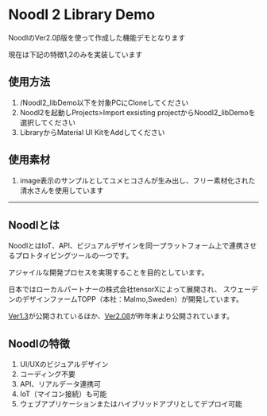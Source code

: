 # Noodl 2 Library Demo

NoodlのVer2.0β版を使って作成した機能デモとなります

現在は下記の特徴1,2のみを実装しています

## 使用方法
1. /Noodl2_libDemo以下を対象PCにCloneしてください
1. Noodl2を起動しProjects>Import exsisting projectからNoodl2_libDemoを選択してください
1. LibraryからMaterial UI KitをAddしてください

## 使用素材
1. image表示のサンプルとしてユメヒコさんが生み出し、フリー素材化された清水さんを使用しています

---
## Noodlとは

NoodlとはIoT、API、ビジュアルデザインを同一プラットフォーム上で連携させるプロトタイピングツールの一つです。

アジャイルな開発プロセスを実現することを目的としています。

日本ではローカルパートナーの株式会社tensorXによって展開され、
スウェーデンのデザインファームTOPP（本社：Malmo,Sweden）が開発しています。

[Ver1.3](https://tensorx.co.jp/noodl-jp/)が公開されているほか、[Ver2.0β](https://qiita.com/noodl-tokyo/items/e8d9e945c60433019026)が昨年末より公開されています。

## Noodlの特徴

1. UI/UXのビジュアルデザイン
1. コーディング不要
1. API、リアルデータ連携可
1. IoT（マイコン接続）も可能
1. ウェブアプリケーションまたはハイブリッドアプリとしてデプロイ可能


